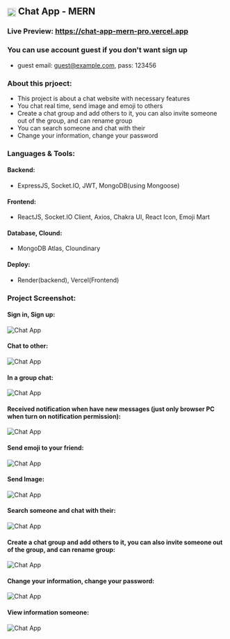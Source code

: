 <h2>
  <img src="https://github.com/user-attachments/assets/982f8b42-42c0-480e-8688-03eacf0375b5" alt="Chat App" style="vertical-align: middle; width: 20px; height: 20px;">
  Chat App - MERN
</h2>

### Live Preview: https://chat-app-mern-pro.vercel.app

### You can use account guest if you don't want sign up

-  guest email: guest@example.com, pass: 123456

### About this prjoect:

-  This project is about a chat website with necessary features
-  You chat real time, send image and emoji to others
-  Create a chat group and add others to it, you can also invite someone out of the group, and can rename group
-  You can search someone and chat with their
-  Change your information, change your password

### Languages & Tools:

#### Backend:
-  ExpressJS, Socket.IO, JWT, MongoDB(using Mongoose)
#### Frontend:
-  ReactJS, Socket.IO Client, Axios, Chakra UI, React Icon, Emoji Mart
#### Database, Clound:
-  MongoDB Atlas, Cloundinary 
#### Deploy:
-  Render(backend), Vercel(Frontend) 

### Project Screenshot:

#### Sign in, Sign up:
<img src="https://github.com/user-attachments/assets/c38da060-e522-407f-9ce2-b162bb802d94" alt="Chat App" border="0">

#### Chat to other:
<img src="https://github.com/user-attachments/assets/2caaecb9-523c-448a-affe-5b8eab980057" alt="Chat App" border="0">

#### In a group chat:
<img src="https://github.com/user-attachments/assets/c2ae6b8f-8e46-4e6e-85db-b021b6b52c8f" alt="Chat App" border="0">

#### Received notification when have new messages (just only browser PC when turn on notification permission):
<img src="https://github.com/user-attachments/assets/ad48002f-77e0-44e8-a0ce-1e68e56360b7" alt="Chat App" border="0">

#### Send emoji to your friend:
<img src="https://github.com/user-attachments/assets/9d7c8be4-9771-4496-925b-7b20dbb96eb3" alt="Chat App" border="0">

#### Send Image:
<img src="https://github.com/user-attachments/assets/49e6843f-8acc-4a37-af6b-f5feb82e53b0" alt="Chat App" border="0">

#### Search someone and chat with their:
<img src="https://github.com/user-attachments/assets/33eb3bc9-17a4-4e1b-8f17-a5afc1e23c65" alt="Chat App" border="0">

#### Create a chat group and add others to it, you can also invite someone out of the group, and can rename group:
<img src="https://github.com/user-attachments/assets/072a08b3-74c6-4f78-9768-875d49c491d4" alt="Chat App" border="0">

#### Change your information, change your password:
<img src="https://github.com/user-attachments/assets/15ee4867-3fe5-4668-b04a-e9d5b0599b51" alt="Chat App" border="0">

#### View information someone:
<img src="https://github.com/user-attachments/assets/ee1b5053-10f7-4899-8e64-2d50bcead680" alt="Chat App" border="0">
